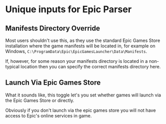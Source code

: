 # Unique inputs for Epic Parser

## Manifests Directory Override

Most users shouldn't use this, as they use the standard Epic Games Store installation where the game manifests will be located in, for example on Windows, `C:\ProgramData\Epic\EpicGamesLauncher\Data\Manifests`. 

If, however, for some reason your manifests directory is located in a non-typical location then you can specify the correct manifests directory here.

## Launch Via Epic Games Store

What it sounds like, this toggle let's you set whether games will launch via the Epic Games Store or directly.

Obviously if you don't launch via the epic games store you will not have access to Epic's online services in game.
